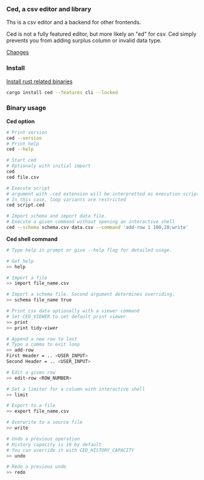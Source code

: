 ### Ced, a csv editor and library

Ths is a csv editor and a backend for other frontends.

Ced is not a fully featured editor, but more likely an "ed" for csv. Ced simply
prevents you from adding surplus column or invalid data type. 

[Changes](./docs/change.md)

### Install

[Install rust related binaries](https://www.rust-lang.org/tools/install)

```bash
cargo install ced --features cli --locked
```

### Binary usage

**Ced option**

```bash
# Print version
ced --version
# Print help
ced --help

# Start ced
# Optionaly with initial import
ced
ced file.csv

# Execute script
# argument with .ced extension will be interpretted as execution script
# In this case, loop variants are restricted
ced script.ced

# Import schema and import data file.
# Execute a given command without opening an interactive shell
ced --schema schema.csv data.csv --command 'add-row 1 100,20;write'
```

**Ced shell command**

```bash
# Type help in prompt or give --help flag for detailed usage.

# Get help
>> help

# Import a file
>> import file_name.csv

# Import a schema file. Second argument determines overriding.
>> schema file_name true

# Print csv data optionally with a viewer command
# Set CED_VIEWER to set default print viewer
>> print
>> print tidy-viwer

# Append a new row to last
# Type a comma to exit loop
>> add-row 
First Header = .. <USER_INPUT>
Second Header = .. <USER_INPUT>

# Edit a given row
>> edit-row <ROW_NUMBER>

# Set a limiter for a column with interactive shell
>> limit

# Export to a file
>> export file_name.csv

# Overwrite to a source file
>> write

# Undo a previous operation
# History capacity is 16 by default
# You can override it with CED_HISTORY_CAPACITY
>> undo

# Redo a previous undo
>> redo
```
